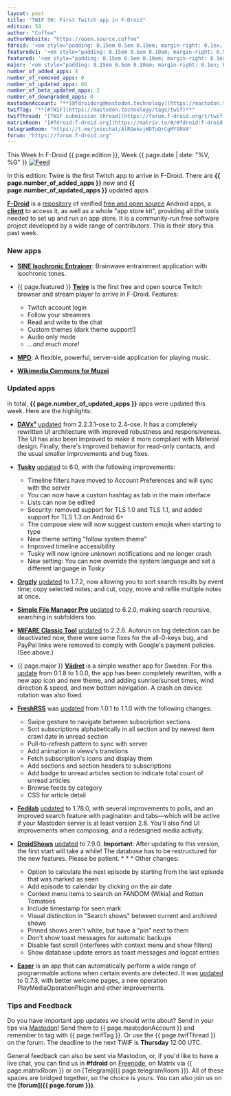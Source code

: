 ```yaml
---
layout: post
title: "TWIF 50: First Twitch app in F-Droid"
edition: 50
author: "Coffee"
authorWebsite: "https://open.source.coffee"
fdroid: '<em style="padding: 0.15em 0.5em 0.10em; margin-right: 0.1ex; border-style: solid; border-width: medium; border-radius: 1em; color: #0d47a1; font-style: normal; font-weight: bold;">F-Droid</em>'
featuredv1: '<em style="padding: 0.15em 0.5em 0.10em; margin-right: 0.5ex; box-shadow: 0.1em 0.05em 0.1em rgba(0, 0, 0, 0.3); border-radius: 1em; color: black; background: linear-gradient(orange, yellow);">Featured</em>'
featured: '<em style="padding: 0.15em 0.5em 0.10em; margin-right: 0.1ex; border-style: solid; border-width: medium; border-radius: 1em; color: orange; font-style: normal; font-weight: bold;">Featured</em>'
major: '<em style="padding: 0.15em 0.5em 0.10em; margin-right: 0.1ex; border-style: solid; border-width: medium; border-radius: 1em; color: #8ab000; font-style: normal; font-weight: bold;">Major</em>'
number_of_added_apps: 4
number_of_removed_apps: 0
number_of_updated_apps: 66
number_of_beta_updated_apps: 2
number_of_downgraded_apps: 0
mastodonAccount: "**[@fdroidorg@mastodon.technology](https://mastodon.technology/@fdroidorg)**"
twifTag: "**[#TWIF](https://mastodon.technology/tags/twif)**"
twifThread: "[TWIF submission thread](https://forum.f-droid.org/t/twif-submission-thread)"
matrixRoom: "[#fdroid:f-droid.org](https://matrix.to/#/#fdroid:f-droid.org)"
telegramRoom: "https://t.me/joinchat/AlRQekvjWDTuQrCgMYSNVA"
forum: "https://forum.f-droid.org"
---
```


This Week In F-Droid {{ page.edition }}, Week {{ page.date | date: "%V, %G" }} <a href="{{ site.baseurl }}/feed.xml"><img src="{% asset Feed-icon-16x16.png %}" alt="Feed"></a>

In this edition: Twire is the first Twitch app to arrive in F-Droid.
There are **{{ page.number_of_added_apps }}** new and **{{ page.number_of_updated_apps }}** updated apps.

<!--more-->

**[F-Droid](https://f-droid.org/)** is a [repository](https://f-droid.org/packages/) of verified [free and open source](https://en.wikipedia.org/wiki/Free_and_open-source_software) Android apps, a **[client](https://f-droid.org/packages/org.fdroid.fdroid/)** to access it, as well as a whole "app store kit", providing all the tools needed to set up and run an app store. It is a community-run free software project developed by a wide range of contributors. This is their story this past week.

### New apps

* **[SINE Isochronic Entrainer](https://f-droid.org/packages/com.dosse.bwentrain.androidPlayer/)**: Brainwave entrainment application with isochronic tones.

* {{ page.featured }} **[Twire](https://f-droid.org/packages/com.perflyst.twire/)** is the first free and open source Twitch browser and stream player to arrive in F-Droid. Features:

  * Twitch account login
  * Follow your streamers
  * Read and write to the chat
  * Custom themes (dark theme support!)
  * Audio only mode
  * _...and much more!_

* **[MPD](https://f-droid.org/packages/org.musicpd/)**: A flexible, powerful, server-side application for playing music.

* **[Wikimedia Commons for Muzei](https://f-droid.org/packages/pro.rudloff.muzei.commons/)**

### Updated apps

In total, **{{ page.number_of_updated_apps }}** apps were updated this week. Here are the highlights:

* **[DAVx⁵](https://f-droid.org/packages/at.bitfire.davdroid/)** [updated](https://forums.bitfire.at/category/4/davdroid?tag=announcement) from 2.2.3.1-ose to 2.4-ose. It has a completely rewritten UI architecture with improved robustness and responsiveness. The UI has also been improved to make it more compliant with Material design. Finally, there's improved behavior for read-only contacts, and the usual smaller improvements and bug fixes.

* **[Tusky](https://f-droid.org/packages/com.keylesspalace.tusky/)** [updated](https://github.com/tuskyapp/Tusky/releases) to 6.0, with the following improvements:

  * Timeline filters have moved to Account Preferences and will sync with the server
  * You can now have a custom hashtag as tab in the main interface
  * Lists can now be edited
  * Security: removed support for TLS 1.0 and TLS 1.1, and added support for TLS 1.3 on Android 6+
  * The compose view will now suggest custom emojis when starting to type
  * New theme setting "follow system theme"
  * Improved timeline accessibility
  * Tusky will now ignore unknown notifications and no longer crash
  * New setting: You can now override the system language and set a different language in Tusky

* **[Orgzly](https://f-droid.org/packages/com.orgzly/)** [updated](http://www.orgzly.com/changelog) to 1.7.2, now allowing you to sort search results by event time; copy selected notes; and cut, copy, move and refile multiple notes at once.

* **[Simple File Manager Pro](https://f-droid.org/packages/com.simplemobiletools.filemanager.pro/)** [updated](https://github.com/SimpleMobileTools/Simple-File-Manager/blob/HEAD/CHANGELOG.md) to 6.2.0, making search recursive, searching in subfolders too.

* **[MIFARE Classic Tool](https://f-droid.org/packages/de.syss.MifareClassicTool/)** [updated](https://github.com/ikarus23/MifareClassicTool/raw/HEAD/CHANGELOG.txt) to 2.2.6. Autorun on tag detection can be deactivated now, there were some fixes for the all-0-keys bug, and PayPal links were removed to comply with Google's payment policies. (See above.)

* {{ page.major }} **[Vädret](https://f-droid.org/packages/fi.kroon.vadret/)** is a simple weather app for Sweden. For this [update](https://github.com/vadret/android/blob/HEAD/app/src/main/res/raw/changelog.md) from 0.1.8 to 1.0.0, the app has been completely rewritten, with a new app icon and new theme, and adding sunrise/sunset times, wind direction & speed, and new bottom navigation. A crash on device rotation was also fixed.

* **[FreshRSS](https://f-droid.org/packages/fr.chenry.android.freshrss/)** was [updated](https://git.feneas.org/christophehenry/freshrss-android/blob/develop/CHANGELOG.md) from 1.0.1 to 1.1.0 with the following changes:

  * Swipe gesture to navigate between subscription sections
  * Sort subscriptions alphabetically in all section and by newest item crawl date in unread section
  * Pull-to-refresh pattern to sync with server
  * Add animation in views's transtions
  * Fetch subscription's icons and display them
  * Add sections and section headers to subscriptions
  * Add badge to unread articles section to indicate total count of unread articles
  * Browse feeds by category
  * CSS for article detail

* **[Fedilab](https://f-droid.org/packages/fr.gouv.etalab.mastodon/)** [updated](https://gitlab.com/tom79/mastalab/tags) to 1.78.0, with several improvements to polls, and an improved search feature with pagination and tabs—which will be active if your Mastodon server is at least version 2.8. You'll also find UI improvements when composing, and a redesigned media activity.

* **[DroidShows](https://f-droid.org/packages/nl.asymmetrics.droidshows/)** [updated](https://github.com/ltGuillaume/DroidShows/releases) to 7.9.0. **Important**: After updating to this version, the first start will take a while! The database has to be restructured for the new features. Please be patient. \* \* \* Other changes:

  * Option to calculate the next episode by starting from the last episode that was marked as seen
  * Add episode to calendar by clicking on the air date
  * Context menu items to search on FANDOM (Wikia) and Rotten Tomatoes
  * Include timestamp for seen mark
  * Visual distinction in "Search shows" between current and archived shows
  * Pinned shows aren't white, but have a "pin" next to them
  * Don't show toast messages for automatic backups
  * Disable fast scroll (interferes with context menu and show filters)
  * Show database update errors as toast messages and logcat entries

* **[Easer](https://f-droid.org/packages/ryey.easer/)** is an app that can automatically perform a wide range of programmable actions when certain events are detected. It was [updated](https://github.com/renyuneyun/Easer/blob/HEAD/CHANGELOG.md) to 0.7.3, with better welcome pages, a new operation PlayMediaOperationPlugin and other improvements.

### Tips and Feedback

Do you have important app updates we should write about? Send in your tips via [Mastodon](https://joinmastodon.org)! Send them to {{ page.mastodonAccount }} and remember to tag with {{ page.twifTag }}. Or use the {{ page.twifThread }} on the forum. The deadline to the next TWIF is **Thursday** 12:00 UTC.

General feedback can also be sent via Mastodon, or, if you'd like to have a live chat, you can find us in **#fdroid** on [Freenode](https://freenode.net), on Matrix via {{ page.matrixRoom }} or on [Telegram]({{ page.telegramRoom }}). All of these spaces are bridged together, so the choice is yours. You can also join us on the **[forum]({{ page.forum }})**.
